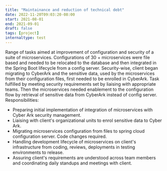 ```yaml
---
title: "Maintainance and reduction of technical debt"
date: 2022-11-20T09:03:20-08:00
start: 2021-08-01
end: 2021-09-01
draft: false
tags: [project]
internaltype: test
---
```


Range of tasks aimed at improvement of configuration and security of a suite of microservices. Configurations of 30 + microservices were file based and needed to be relocated to the database and then integrated in the Spring Boot lifecycle from a config server.  Security-wise, client began migrating to CyberArk and the sensitive data, used by the microservices from their configuration files, first needed to be enrolled in CyberArk. Task fulfilled by meeting security requirements set by liaising with appropriate teams. Then the microservices needed enablement to the configuration flow by retrieval of sensitive data from CyberArk instead of config server.
Responsibilities:
- Preparing initial implementation of integration of microservices with Cyber Ark security management.
- Liaising with client's organizational units to enrol sensitive data to Cyber Ark.
- Migrating microservices configuration from files to spring cloud configuration server. Code changes required.
- Handling development lifecycle of microservices on client's infrastructure from coding, reviews, deployments in testing environments to release.
- Assuring client's requirements are understood across team members and coordinating daily standups and meetings with client.
